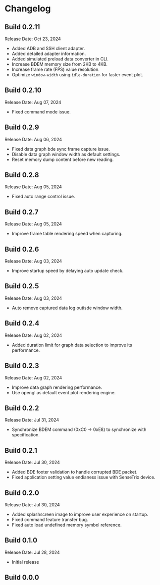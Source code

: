 # Changelog

## Build 0.2.11

Release Date: Oct 23, 2024

- Added ADB and SSH client adapter.
- Added detailed adapter information.
- Added simulated preload data converter in CLI.
- Increase BDEM memory size from 2KB to 4KB.
- Increase frame rate (FPS) value resolution.
- Optimize `window-width` using `idle-duration` for faster event plot.

## Build 0.2.10

Release Date: Aug 07, 2024

- Fixed command mode issue.

## Build 0.2.9

Release Date: Aug 06, 2024

- Fixed data graph bde sync frame capture issue.
- Disable data graph window width as default settings.
- Reset memory dump content before new reading.

## Build 0.2.8

Release Date: Aug 05, 2024

- Fixed auto range control issue.

## Build 0.2.7

Release Date: Aug 05, 2024

- Improve frame table rendering speed when capturing.

## Build 0.2.6

Release Date: Aug 03, 2024

- Improve startup speed by delaying auto update check.

## Build 0.2.5

Release Date: Aug 03, 2024

- Auto remove captured data log outisde window width.

## Build 0.2.4

Release Date: Aug 02, 2024

- Added duration limit for graph data selection to improve its performance.

## Build 0.2.3

Release Date: Aug 02, 2024

- Improve data graph rendering performance.
- Use opengl as default event plot rendering engine.

## Build 0.2.2

Release Date: Jul 31, 2024

- Synchronize BDEM command (0xC0 -> 0xE8) to synchronize with specification.

## Build 0.2.1

Release Date: Jul 30, 2024

- Added BDE footer validation to handle corrupted BDE packet.
- Fixed application setting value endianess issue with SenseTrix device.

## Build 0.2.0

Release Date: Jul 30, 2024

- Added splashscreen image to improve user experience on startup.
- Fixed command feature transfer bug.
- Fixed auto load undefined memory symbol reference.

## Build 0.1.0

Release Date: Jul 28, 2024

- Initial release

## Build 0.0.0

